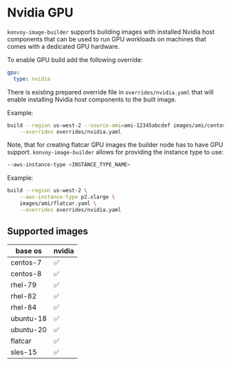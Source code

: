 # Nvidia GPU

`konvoy-image-builder` supports building images with installed Nvidia host components
that can be used to run GPU workloads on machines that comes with a dedicated GPU
hardware.

To enable GPU build add the following override:

```yaml
gpu:
  type: nvidia
```

There is existing prepared override file in `overrides/nvidia.yaml` that will
enable installing Nvidia host components to the built image.

Example:

```sh
build --region us-west-2 --source-ami=ami-12345abcdef images/ami/centos-7.yaml \
    --overrides overrides/nvidia.yaml
```

Note, that for creating flatcar GPU images the builder node has to have GPU support. `konvoy-image-builder` allows for providing the instance type to use:

```sh
--aws-instance-type <INSTANCE_TYPE_NAME>
```

Example:
```sh
build --region us-west-2 \
    --aws-instance-type p2.xlarge \
    images/ami/flatcar.yaml \
    --overrides overrides/nvidia.yaml
```

## Supported images

| base os   | nvidia             |
|-----------|--------------------|
| centos-7  | :white_check_mark: |
| centos-8  | :white_check_mark: |
| rhel-79   | :white_check_mark: |
| rhel-82   | :white_check_mark: |
| rhel-84   | :white_check_mark: |
| ubuntu-18 | :white_check_mark: |
| ubuntu-20 | :white_check_mark: |
| flatcar   | :white_check_mark: |
| sles-15   | :white_check_mark: |
